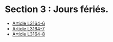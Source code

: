 # Section 3 : Jours fériés.

* [Article L3164-6](./LEGIARTI000006902800.md)
* [Article L3164-7](./LEGIARTI000006902801.md)
* [Article L3164-8](./LEGIARTI000006902802.md)
